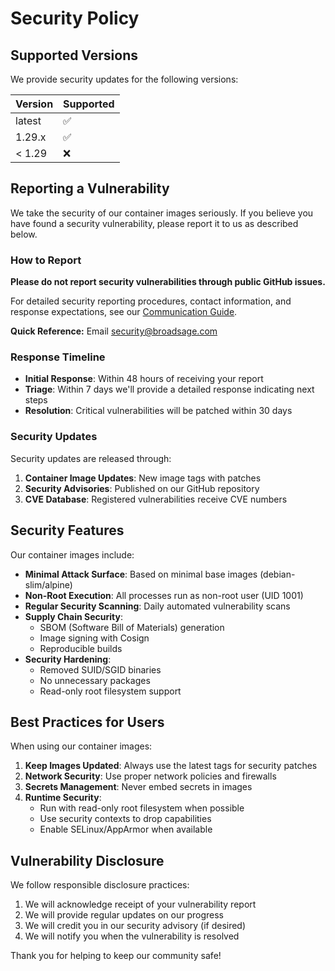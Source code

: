<!--
SPDX-FileCopyrightText: Copyright (c) 2025 Broadsage Corporation <containers@broadsage.com>

SPDX-License-Identifier: Apache-2.0
-->

# Security Policy

## Supported Versions

We provide security updates for the following versions:

| Version | Supported          |
| ------- | ------------------ |
| latest  | :white_check_mark: |
| 1.29.x  | :white_check_mark: |
| < 1.29  | :x:                |

## Reporting a Vulnerability

We take the security of our container images seriously. If you believe you have found a security vulnerability, please report it to us as described below.

### How to Report

**Please do not report security vulnerabilities through public GitHub issues.**

For detailed security reporting procedures, contact information, and response expectations, see our [Communication Guide](docs/communication.md#-email-contacts).

**Quick Reference:** Email [security@broadsage.com](mailto:security@broadsage.com)

### Response Timeline

- **Initial Response**: Within 48 hours of receiving your report
- **Triage**: Within 7 days we'll provide a detailed response indicating next steps
- **Resolution**: Critical vulnerabilities will be patched within 30 days

### Security Updates

Security updates are released through:

1. **Container Image Updates**: New image tags with patches
2. **Security Advisories**: Published on our GitHub repository
3. **CVE Database**: Registered vulnerabilities receive CVE numbers

## Security Features

Our container images include:

- **Minimal Attack Surface**: Based on minimal base images (debian-slim/alpine)
- **Non-Root Execution**: All processes run as non-root user (UID 1001)
- **Regular Security Scanning**: Daily automated vulnerability scans
- **Supply Chain Security**:
  - SBOM (Software Bill of Materials) generation
  - Image signing with Cosign
  - Reproducible builds
- **Security Hardening**:
  - Removed SUID/SGID binaries
  - No unnecessary packages
  - Read-only root filesystem support

## Best Practices for Users

When using our container images:

1. **Keep Images Updated**: Always use the latest tags for security patches
2. **Network Security**: Use proper network policies and firewalls
3. **Secrets Management**: Never embed secrets in images
4. **Runtime Security**:
   - Run with read-only root filesystem when possible
   - Use security contexts to drop capabilities
   - Enable SELinux/AppArmor when available

## Vulnerability Disclosure

We follow responsible disclosure practices:

1. We will acknowledge receipt of your vulnerability report
2. We will provide regular updates on our progress
3. We will credit you in our security advisory (if desired)
4. We will notify you when the vulnerability is resolved

Thank you for helping to keep our community safe!
